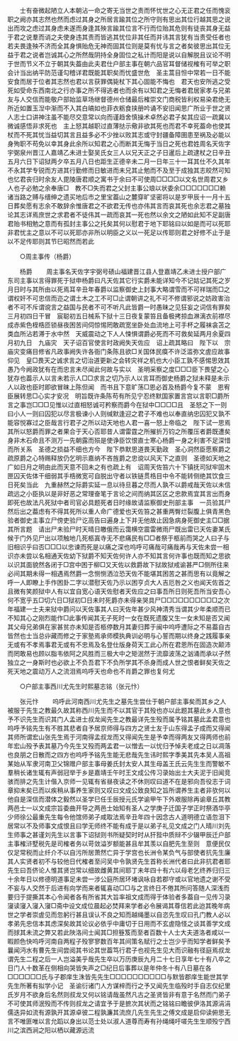 <!-- { "loadSidebar": true } -->
　　士有奋微起陋立人本朝沾一命之寄无当世之责而怀忧世之心无正君之任而愧衮职之阙亦其志然也然而虑过其身之所居言踰其位之所守则有思出其位行越其思之说出而攻之虑过其身虑未遂而身逢其殃言踰其位言不行而位贻其危则有徒丧其身无益于君之说羣而诮之夫使身违其责而皆逃其忧位非其任而并讳其言犹有当责受任者也若夫畏逢殃不济而全其身惧贻危无神而固其位则是莫有忧与言之者矣彼思出其位无益于君之说者岂诚其心之所然哉阴持全身固位之私计而阳是说以自解脱且议论不明于世而节义不立于朝其失葢由此夫君仕户部主事在朝六品官耳督储视榷有可举之职会计当出纳平防范谨勾稽详君既能其职矣而忧盛世危　圣主蒿目怛中常若一日不能安食而居于位者其志然也君以言获罪偶毙杖下其心固能不悔也　君天也安所逃之受死如受命东西南北之行亦事之所不得逃者也而余有以知君之无悔者君居家孝与兄弟友与人交信而能敬户部始监草场继督德州仓储最后榷崇文门商税皆利权易染君绝无所近如置玉湼中渐而不入其白皜如也菲衣粝食挟册吟诵不安旧闻思广所业于世之贤人志士口讲神注虽不能尽交意常以向而谨趋舍慎操术卓然必君子矣其应诏一疏冀以微诚感悟非求死也　主上怒其越职过直薄挞示儆非欲其死也而君不幸死葢命也使其杖而不死其忧当益切其言且益多必不少挫以败其志或守封疆备障圉患至祸及必能以身殉职不苟免以幸其身此余所以知君之心而断其无悔于当日之死也君姓周名天佐字宇弼泉州晋江人嘉靖乙未进士娶吴氏女三人以兄天正之子日暹后上疏逮杖之日辛丑五月六日下诏狱两夕卒五月八日也距生正德辛未二月一日年三十一耳其仕不久其年不永其学专锐而方进其行勤修而日敏进而未兄其止勉而不及至于成独其志皎然可知也忆君丧归时余友人毘陵唐君顺之寓书于余曰不可使周□□□□以文名世周君又乡人也子必勉之余奉唐□　教不□失而君之父封主事公琅以状委余□□□□□□□赖诸当路之赙与缙绅之遗买地后市之里宝葢山之麓穿旷坚密将以是岁甲辰十一月十五日葬矣愿有志余不敢辞余惟唐君之不欲君无传也亦伟其言而哀其死也余志君之墓独论其志详焉庶世之求君者不徒伟其一疏而哀其一死也然以余文之陋如此知不足副唐君贻书相勉之意而有孤封主事公之托矣其何以慰君于地下耶铭曰以如是而可以死耶非君忧主之意以不可以死耶亦非所以明臣之义以一死足以传耶则君之好修不止于是以不足传耶则其节巳昭然而若此 

　　○周主事传（杨爵） 

　　杨爵 
　　周主事名天佐字宇弼号碛山福建晋江县人登嘉靖乙未进士授户部广东司主事以言得罪死于狱申杨爵曰凡天佐其它行实爵未能详知今不记姑记其死之岁月日时与其所由以死焉耳辛丑年春爵以监察御史上封事大略谓雪而不可祥瑞而□之谓权奸不可忠信而迩之谓土木之工不可□止谓朝讲之礼不可不修谓邪说之妨政害治者不可不斥谓谠言之益国与民者不可不听凡此皆爵一时愚昧之见狂妄之词信有罪矣三月初四日干冒　宸聪初五日械系下狱十三日夜复蒙笞且备极拷掠血淋漓衣前襟尽成赤紫色桎梏匝锁昼夜困苦间伺惊惕罔敢疏宽坐卧处血流地上可手杯之履袜衾苫之类血所沾若滞于水中然　天威震动之下人人悚惧谓爵必死而不可救矣延两月余夏四月初九日　九庙灾　天子诏百官使言时政阙失天佐应　诏上疏其略曰　陛下以　宗庙灾变痛目修省凡政事阙失许各衙门条陈且欲□关国体民瘼不许泛滥弥文虗应故事仰见　皇□畏天之诚求言之切治道更新之会转灾祥之机也大小臣工孰不感惕思效其愚乃今阙政犹有在而忠言未尽闻此何故与实以　圣明采察之度□□□臣下畏望之心犹存也葢示人以言未若示人□□求言之切乃示人以言耳而御史杨爵之狱未释是未示人以政也臣时即欲冒昧上陈但闻　而书且下意旷荡□恩必首及杨爵今复不蒙　恩宥臣展转思□心实才安况　明旨既许条陈苟有所见宁忍终默国家置言宫以言职□爵所言之事岂□□□见惟以过直相怒诚可矜察而爵今在狱中□□□□且　圣怒之下一则曰小人一则曰囚犯以尽言极谏小人则缄默逢迎之君子不难也以奉直纳忠囚犯又孰不能容悦寡过之臣哉言行君子之所以动天地也人君一喜一怒上帝临之　陛下试一思焉其所以怒爵而罪之者果合于天心否耶昔人谓雷霆之所摧折万钧之所覆压者爵既遭矣身非木石命且不测万一先朝露而殒是使诤臣饮恨直士寒心杨爵一身之利害不足深惜而所关系　圣德之损益不细也方今　陛下恭默思道畏天勤政　圣心洞然臣愿察爵之疏原爵之心特赐释放仍乞明示嘉纳不吝旌爵之忠谠以风天下之直则　圣德如天地之广如日月之明由此而天意不回未之有也疏上有　诏周天佐笞六十下镇抚司狱牢固木匣囚天佐体干细弱其手梏微宽可自脱出守者以铁链贯梏目中令不能转侧绝其饮食三日死矣当此　九重赫然之际爵实延一息以待旦暮之尽而人孰不以爵戒哉天佐以未信疏远之小臣执以是非好恶之常理奋笔于言论之间而纳其区区之忠款焉宜其言出而身即死也故法凡死狱中者司官必具题死者日时缘故请监察御史刑部主事　一员验其尸然后出之葢虑有不得其死所以重人命广德爱也天佐笞之甚重两臀烂裂腹上俱青黑色验者御史主事立尸傍吏验尸讫高告曰遍身上下并无他故止因急病身死御史主□□据其所言题　请出尸未验尸时天晴日皦俄而云霭横空震雷微雨尸既出雷已天佐妻某氏候于门外见尸出以项触地几死柩寘寺无不悲痛民有□□者祭于柩前而哭之人曰子与旧相识乎曰否□□□以忠谏而死是以痛之深也呜呼可痛哉可痛哉再与天佐未尝一相识亦未尝以名相通天佐幼下狱爵不知天佐何许人亦不知其言何许事也既而知之思欲以识其面貌然各闭于□宫中困于柳□又天佐以救爵故下狱故狱戒谕甚严□侧所往来必间其期未得一相遇焉然爵一念恻恻洒泣恐天佐不能堪其困苦之甚而思有以竟解之呼一人即瞭上手作困卦二字以潜慰天佐乃示以困亨贞大人吉厄咎之义也闻天佐首之且微有笑颜狱中人有以宜自宽心语天佐慰者天佐应之曰事吾所日则死吾所当安吾心何不宽乎五□切六日□狱初□日未时死爵亦未得亲哭具尸□□□□□□□□□□之次年福建一士夫来狱中爵问以天佐事其人曰天佐年甚少风神清秀当谓其少年柔顺而已不知其心之刚烈能作□此事传闻其无子死时一女在既死遗腹又生一女未知是否又闻其父母兄弟俱在家甚贫亦未知是否柩停数月其妻归葬于闽中呜呼遭际之不易葢自古皆然也士当总丱藏而修之于家塾焉承师模执典训必明与心誓而期以终身之践履事亲无或有不孝焉事君无或有不忠焉及名登仕版身荷天工此心所在君恩所在固造次颠沛而罔敢易也顾以脂韦依阿之风胜而三极大中之矩泯然于流靡波荡之汹涌而承以孑然独立之一身斯时也必欲上不负吾君下不负所学其不杀身而成人世之恨者鲜矣天佐之死天地之震动万人之流泪焉呜呼天也命也不肖爵之罪也复何尤 

　　○户部主事西川尤先生时熙墓志铭（张元忭） 

　　张元忭 
　　呜呼此河南西川尤先生之墓先生尝仕于朝户部主事矣而其乡之人被服于先生之教最久故其称西川先生而不以其官于其殁也亦以此题其墓此乡人意也予不识先生而识其门人孟进士叔龙闻先生之教最详先生殁而属予铭其墓此孟君意也呜呼予铭先生有不胜其悲者自予居京师得与四方之贤士友于山东得孟子成而又得闻其师所谓宏山张先生焉于河南得孟叔龙而又得闻先生是予幸而得两友又得两师也前年宏山殁予表其墓乃今先生又殁而两孟君一以憎去一以忧归予悼夫老成之日以凋落也良朋之日散而之四方也呜呼予铭先生能无悲哉先生讳时熙字季美其先本吴人高祖某始从军隶河南卫父锦赠户部主事母姜氏封太安人其生母盖王氏云先生生而警敏不羣稍长诸生辄有声弱冠举于乡是嘉靖壬午时王文成公传习录始出士大夫泥于旧闻竞骇而排之先生计偕入京师一见辄有省昼夜读之不休则叹曰道不在是邪向吾役志于词章抑末矣已而以疾稍从事养生家则又叹曰文成公致良知之旨所谓养生主者非欤何以他自是深信而潜体之毅然以圣学巳任壬辰授元氏学谕甲午下外艰服除再谕章丘其教两邑士一以文成宗旨委曲开导之两邑士始知有圣人之学庚子迁国子学正时祭酒华亭少师徐公最重先生每令他馆师弟子咸取法焉辛丑年四十因念古人道明德立语忽泪下居常以不及师事文成恨且曰学无师终不能有成于是以弟子礼见文成之门人晴川刘先生师事之甚谨刘先生以言事下诏狱则书所疑契时时从犴狴中质辩不少辍甲辰迁户部主事榷浒墅税先是司榷者务以苛敛溢岁额能甚且牟其羡以自肥先生至则　意便民仅仅足常税而止纤介不以自污所居萧然亡异于学宫也长洲令某负气与部使者抗先生廉其人实贤者初不与较他日代榷者至问吴中令孰贤先生首称长洲代者曰此非抗君者耶先生曰吾侪论人惟其贤岂常以细故雌黄其间耶丁未年四十有六以母老乞终养归归三十余年日以修德明道事足未尝一涉公庭所居环堵讽咏自若郡守或以官地遗之谢不受不妄与人交然于后进有向学而来者辄喜动□□与之言终日不倦其所问答随人深浅而要归于提撕其本心令闻者各有所省其大旨率祖文成而得于体验者多葢自一见传习录寖读寖入寖入寖□斋中设文成位晨起必焚拜来学者必令展谒其尊信若此迨其晚年病世之学者崇虗见而忽躬行甚且误认不良之知而越绳墨以自恣先生叹曰孔门教人必以孝弟先忠信本其虑深矣故其论议必依乎中庸切于日用而不玄虗隐怪之谈其善学文成而捄其未流之弊又若此陜洛间士闻其□担簦笈而至者百数十人士大夫道洛者咸以一暇颜色快呜呼河南自两程子殁寥寥数百年其间策名赋行之士岂少乎而知学者鲜矣予曩闻沔水有曹先生间尝阅其书论其世葢笃行君子也视先生见大而识融有径庭焉叔龙谓先生二程之后一人岂溢美乎哉先生卒以万历庚辰九月二十七日享年七十有八卒之日门人十数革在侧相向哭皆失声之□纪日后事葬以是年仲冬十有八日墓在各□□□□□□氏与子郡庠生洙皆先先生□□□□□□□□□□与默皆郡庠生能世其学先生所著有拟学小记　圣谕衍诸门人方谋梓而行之予又闻先生临殁时手自志仅纪里氏岁月不欲身后名然则叔龙又何以铭请哉虽然凡古之圣贤皆非有意于名然而门弟子不可使其师泯殁而不传则叔龙之请宜予于是摭次其状而之铭铭曰瞻彼伊洛其源涓涓儒迭异如流有源孰开其源卓彼二程孰濂其流庶几先生先生之傅文成是启仰读俯思无言不唯匪唯以言允蹈以身出以范士处以淑人道尊而寿有孙绳绳吁嗟先生生顺殁宁西川之滨西涧之阳以栖以藏源远流 

